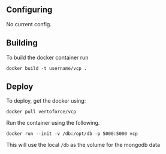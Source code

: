 Configuring
------
No current config.

Building
-------
To build the docker container run

`docker build -t username/vcp .`

Deploy
-------
To deploy, get the docker using:

`docker pull vertoforce/vcp`

Run the container using the following.

`docker run --init -v /db:/opt/db -p 5000:5000 vcp`


This will use the local `/db` as the volume for the mongodb data
